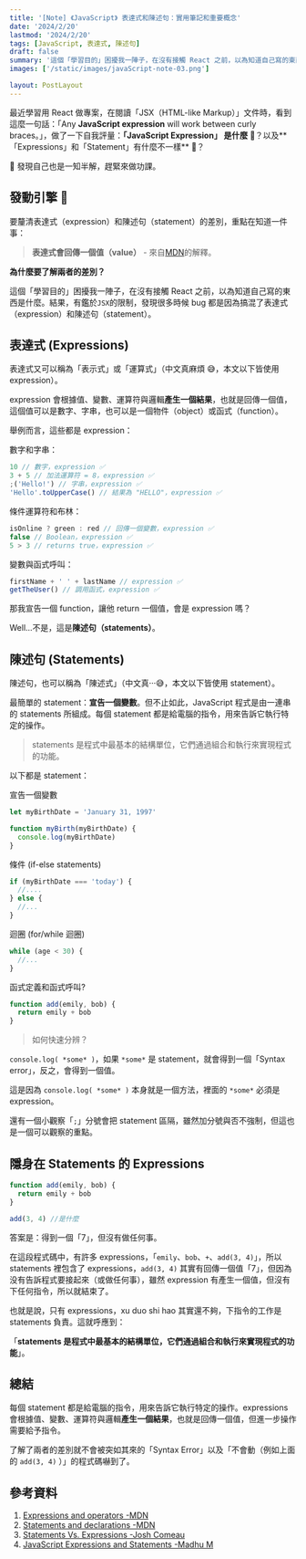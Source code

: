 ```yaml
---
title: '[Note] 《JavaScript》 表達式和陳述句：實用筆記和重要概念'
date: '2024/2/20'
lastmod: '2024/2/20'
tags: [JavaScript, 表達式, 陳述句]
draft: false
summary: '這個「學習目的」困擾我一陣子，在沒有接觸 React 之前，以為知道自己寫的東西是什麼。結果，有鑑於`JSX`的限制，發現很多時候 bug 都是因為搞混了表達式（expression）和陳述句（statement）。'
images: ['/static/images/javaScript-note-03.png']

layout: PostLayout
---
```


最近學習用 React 做專案，在閱讀「JSX（HTML-like Markup）」文件時，看到這麼一句話：「Any **JavaScript expression** will work between curly braces。」，做了一下自我評量：**「JavaScript Expression」 是什麼** 👀？以及**「Expressions」和「Statement」有什麼不一樣** 👀？

🤔️ 發現自己也是一知半解，趕緊來做功課。

## 發動引擎 🚂

要釐清表達式（expression）和陳述句（statement）的差別，重點在知道一件事：

> **表達式會回傳一個值（value）** - 來自[MDN](https://developer.mozilla.org/en-US/docs/Web/JavaScript/Guide/Expressions_and_operators)的解釋。

**為什麼要了解兩者的差別？**

這個「學習目的」困擾我一陣子，在沒有接觸 React 之前，以為知道自己寫的東西是什麼。結果，有鑑於`JSX`的限制，發現很多時候 bug 都是因為搞混了表達式（expression）和陳述句（statement）。

## 表達式 (Expressions)

表達式又可以稱為「表示式」或「運算式」（中文真麻煩 😅，本文以下皆使用 expression）。

expression 會根據值、變數、運算符與邏輯**產生一個結果**，也就是回傳一個值，這個值可以是數字、字串，也可以是一個物件（object）或函式（function）。

舉例而言，這些都是 expression：

數字和字串：

```javascript
10 // 數字，expression ✅
3 + 5 // 加法運算符 = 8，expression ✅
;('Hello!') // 字串，expression ✅
'Hello'.toUpperCase() // 結果為 "HELLO"，expression ✅
```

條件運算符和布林：

```javascript
isOnline ? green : red // 回傳一個變數，expression ✅
false // Boolean，expression ✅
5 > 3 // returns true，expression ✅
```

變數與函式呼叫：

```javascript
firstName + ' ' + lastName // expression ✅
getTheUser() // 調用函式，expression ✅
```

那我宣告一個 function，讓他 return 一個值，會是 expression 嗎？

Well...不是，這是**陳述句（statements）**。

## 陳述句 (Statements)

陳述句，也可以稱為「陳述式」（中文真···😅，本文以下皆使用 statement）。

最簡單的 statement：**宣告一個變數**。但不止如此，JavaScript 程式是由一連串的 statements 所組成。每個 statement 都是給電腦的指令，用來告訴它執行特定的操作。

> statements 是程式中最基本的結構單位，它們通過組合和執行來實現程式的功能。

以下都是 statement：

宣告一個變數

```javascript
let myBirthDate = 'January 31, 1997'

function myBirth(myBirthDate) {
  console.log(myBirthDate)
}
```

條件 (if-else statements)

```javascript
if (myBirthDate === 'today') {
  //....
} else {
  //...
}
```

迴圈 (for/while 迴圈)

```javascript
while (age < 30) {
  //...
}
```

函式定義和函式呼叫?

```javascript
function add(emily, bob) {
  return emily + bob
}
```

> 如何快速分辨？

`console.log( *some* )`，如果 `*some*` 是 statement，就會得到一個「Syntax error」，反之，會得到一個值。

這是因為 `console.log( *some* )` 本身就是一個方法，裡面的 `*some*` 必須是 expression。

還有一個小觀察「`;`」分號會把 statement 區隔，雖然加分號與否不強制，但這也是一個可以觀察的重點。

## 隱身在 Statements 的 Expressions

```javascript
function add(emily, bob) {
  return emily + bob
}

add(3, 4) //是什麼
```

答案是：得到一個「7」，但沒有做任何事。

在這段程式碼中，有許多 expressions，「`emily`、`bob`、`+`、`add(3, 4)`」，所以 statements 裡包含了 expressions，`add(3, 4)` 其實有回傳一個值「7」，但因為没有告訴程式要接起來（或做任何事），雖然 expression 有產生一個值，但沒有下任何指令，所以就結束了。

也就是說，只有 expressions，xu duo shi hao 其實還不夠，下指令的工作是 statements 負責。這就呼應到：

「**statements 是程式中最基本的結構單位，它們通過組合和執行來實現程式的功能**」。

## 總結

每個 statement 都是給電腦的指令，用來告訴它執行特定的操作。expressions 會根據值、變數、運算符與邏輯**產生一個結果**，也就是回傳一個值，但進一步操作需要給予指令。

了解了兩者的差別就不會被突如其來的「Syntax Error」以及「不會動（例如上面的 `add(3, 4)` ）」的程式碼嚇到了。

## 參考資料

1. [Expressions and operators -MDN](https://developer.mozilla.org/en-US/docs/Web/JavaScript/Guide/Expressions_and_operators#comma_operator)
2. [Statements and declarations -MDN](https://developer.mozilla.org/en-US/docs/Web/JavaScript/Reference/Statements#difference_between_statements_and_declarations)
3. [Statements Vs. Expressions -Josh Comeau](https://www.joshwcomeau.com/javascript/statements-vs-expressions/#a-handy-trick-3)
4. [JavaScript Expressions and Statements -Madhu M](https://medium.com/launch-school/javascript-expressions-and-statements-4d32ac9c0e74)
